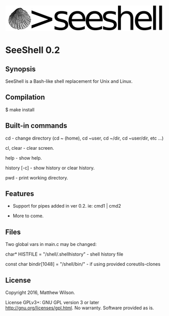 ![alt_text](./seeshell.jpg "seeshell")

# SeeShell 0.2

## Synopsis

SeeShell is a Bash-like shell replacement for Unix and Linux.

## Compilation

$ make install

## Built-in commands

cd - change directory (cd ~ (home), cd ~user, cd ~/dir, cd ~user/dir, etc ...)

cl, clear - clear screen.

help - show help.

history [-c] - show history or clear history.

pwd - print working directory.

## Features

- Support for pipes added in ver 0.2. ie: cmd1 | cmd2

- More to come.

## Files

Two global vars in main.c may be changed:

char* HISTFILE = "/shell/.shellhistory" - shell history file

const char bindir[1048] = "/shell/bin/" - if using provided coreutils-clones

## License

Copyright 2016, Matthew Wilson. 

License GPLv3+: GNU GPL version 3 or later http://gnu.org/licenses/gpl.html. 
No warranty. Software provided as is.
